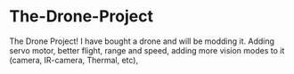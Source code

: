 # The-Drone-Project
The Drone Project! I have bought a drone and will be modding it. Adding servo motor, better flight, range and speed, adding more vision modes to it (camera, IR-camera, Thermal, etc), 
